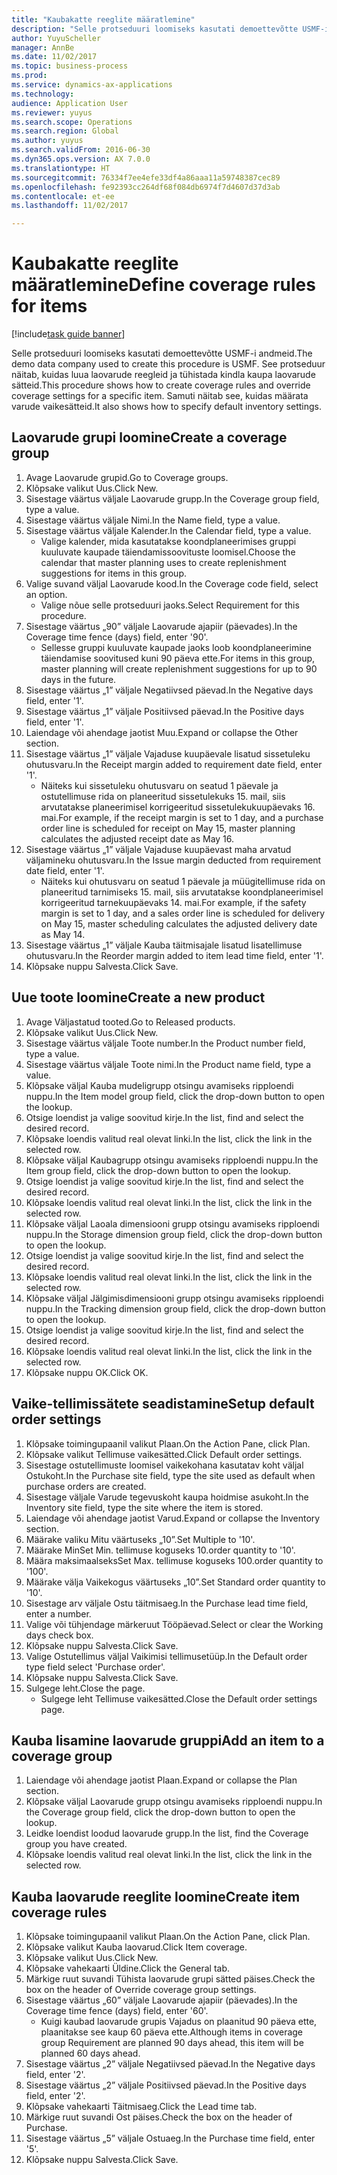 ```yaml
--- 
title: "Kaubakatte reeglite määratlemine"
description: "Selle protseduuri loomiseks kasutati demoettevõtte USMF-i andmeid."
author: YuyuScheller
manager: AnnBe
ms.date: 11/02/2017
ms.topic: business-process
ms.prod: 
ms.service: dynamics-ax-applications
ms.technology: 
audience: Application User
ms.reviewer: yuyus
ms.search.scope: Operations
ms.search.region: Global
ms.author: yuyus
ms.search.validFrom: 2016-06-30
ms.dyn365.ops.version: AX 7.0.0
ms.translationtype: HT
ms.sourcegitcommit: 76334f7ee4efe33df4a86aaa11a59748387cec89
ms.openlocfilehash: fe92393cc264df68f084db6974f7d4607d37d3ab
ms.contentlocale: et-ee
ms.lasthandoff: 11/02/2017

---
```

# <a name="define-coverage-rules-for-items"></a><span data-ttu-id="a34da-103">Kaubakatte reeglite määratlemine</span><span class="sxs-lookup"><span data-stu-id="a34da-103">Define coverage rules for items</span></span>

[!include[task guide banner](../../includes/task-guide-banner.md)]

<span data-ttu-id="a34da-104">Selle protseduuri loomiseks kasutati demoettevõtte USMF-i andmeid.</span><span class="sxs-lookup"><span data-stu-id="a34da-104">The demo data company used to create this procedure is USMF.</span></span> <span data-ttu-id="a34da-105">See protseduur näitab, kuidas luua laovarude reegleid ja tühistada kindla kaupa laovarude sätteid.</span><span class="sxs-lookup"><span data-stu-id="a34da-105">This procedure shows how to create coverage rules and override coverage settings for a specific item.</span></span> <span data-ttu-id="a34da-106">Samuti näitab see, kuidas määrata varude vaikesätteid.</span><span class="sxs-lookup"><span data-stu-id="a34da-106">It also shows how to specify default inventory settings.</span></span>


## <a name="create-a-coverage-group"></a><span data-ttu-id="a34da-107">Laovarude grupi loomine</span><span class="sxs-lookup"><span data-stu-id="a34da-107">Create a coverage group</span></span>
1. <span data-ttu-id="a34da-108">Avage Laovarude grupid.</span><span class="sxs-lookup"><span data-stu-id="a34da-108">Go to Coverage groups.</span></span>
2. <span data-ttu-id="a34da-109">Klõpsake valikut Uus.</span><span class="sxs-lookup"><span data-stu-id="a34da-109">Click New.</span></span>
3. <span data-ttu-id="a34da-110">Sisestage väärtus väljale Laovarude grupp.</span><span class="sxs-lookup"><span data-stu-id="a34da-110">In the Coverage group field, type a value.</span></span>
4. <span data-ttu-id="a34da-111">Sisestage väärtus väljale Nimi.</span><span class="sxs-lookup"><span data-stu-id="a34da-111">In the Name field, type a value.</span></span>
5. <span data-ttu-id="a34da-112">Sisestage väärtus väljale Kalender.</span><span class="sxs-lookup"><span data-stu-id="a34da-112">In the Calendar field, type a value.</span></span>
    * <span data-ttu-id="a34da-113">Valige kalender, mida kasutatakse koondplaneerimises gruppi kuuluvate kaupade täiendamissoovituste loomisel.</span><span class="sxs-lookup"><span data-stu-id="a34da-113">Choose the calendar that master planning uses to create replenishment suggestions for items in this group.</span></span>  
6. <span data-ttu-id="a34da-114">Valige suvand väljal Laovarude kood.</span><span class="sxs-lookup"><span data-stu-id="a34da-114">In the Coverage code field, select an option.</span></span>
    * <span data-ttu-id="a34da-115">Valige nõue selle protseduuri jaoks.</span><span class="sxs-lookup"><span data-stu-id="a34da-115">Select Requirement for this procedure.</span></span>  
7. <span data-ttu-id="a34da-116">Sisestage väärtus „90” väljale Laovarude ajapiir (päevades).</span><span class="sxs-lookup"><span data-stu-id="a34da-116">In the Coverage time fence (days) field, enter '90'.</span></span>
    * <span data-ttu-id="a34da-117">Sellesse gruppi kuuluvate kaupade jaoks loob koondplaneerimine täiendamise soovitused kuni 90 päeva ette.</span><span class="sxs-lookup"><span data-stu-id="a34da-117">For items in this group, master planning will create replenishment suggestions for up to 90 days in the future.</span></span>  
8. <span data-ttu-id="a34da-118">Sisestage väärtus „1” väljale Negatiivsed päevad.</span><span class="sxs-lookup"><span data-stu-id="a34da-118">In the Negative days field, enter '1'.</span></span>
9. <span data-ttu-id="a34da-119">Sisestage väärtus „1” väljale Positiivsed päevad.</span><span class="sxs-lookup"><span data-stu-id="a34da-119">In the Positive days field, enter '1'.</span></span>
10. <span data-ttu-id="a34da-120">Laiendage või ahendage jaotist Muu.</span><span class="sxs-lookup"><span data-stu-id="a34da-120">Expand or collapse the Other section.</span></span>
11. <span data-ttu-id="a34da-121">Sisestage väärtus „1” väljale Vajaduse kuupäevale lisatud sissetuleku ohutusvaru.</span><span class="sxs-lookup"><span data-stu-id="a34da-121">In the Receipt margin added to requirement date field, enter '1'.</span></span>
    * <span data-ttu-id="a34da-122">Näiteks kui sissetuleku ohutusvaru on seatud 1 päevale ja ostutellimuse rida on planeeritud sissetulekuks 15. mail, siis arvutatakse planeerimisel korrigeeritud sissetulekukuupäevaks 16. mai.</span><span class="sxs-lookup"><span data-stu-id="a34da-122">For example, if the receipt margin is set to 1 day, and a purchase order line is scheduled for receipt on May 15, master planning calculates the adjusted receipt date as May 16.</span></span>  
12. <span data-ttu-id="a34da-123">Sisestage väärtus „1” väljale Vajaduse kuupäevast maha arvatud väljamineku ohutusvaru.</span><span class="sxs-lookup"><span data-stu-id="a34da-123">In the Issue margin deducted from requirement date field, enter '1'.</span></span>
    * <span data-ttu-id="a34da-124">Näiteks kui ohutusvaru on seatud 1 päevale ja müügitellimuse rida on planeeritud tarnimiseks 15. mail, siis arvutatakse koondplaneerimisel korrigeeritud tarnekuupäevaks 14. mai.</span><span class="sxs-lookup"><span data-stu-id="a34da-124">For example, if the safety margin is set to 1 day, and a sales order line is scheduled for delivery on May 15, master scheduling calculates the adjusted delivery date as May 14.</span></span>  
13. <span data-ttu-id="a34da-125">Sisestage väärtus „1” väljale Kauba täitmisajale lisatud lisatellimuse ohutusvaru.</span><span class="sxs-lookup"><span data-stu-id="a34da-125">In the Reorder margin added to item lead time field, enter '1'.</span></span>
14. <span data-ttu-id="a34da-126">Klõpsake nuppu Salvesta.</span><span class="sxs-lookup"><span data-stu-id="a34da-126">Click Save.</span></span>

## <a name="create-a-new-product"></a><span data-ttu-id="a34da-127">Uue toote loomine</span><span class="sxs-lookup"><span data-stu-id="a34da-127">Create a new product</span></span>
1. <span data-ttu-id="a34da-128">Avage Väljastatud tooted.</span><span class="sxs-lookup"><span data-stu-id="a34da-128">Go to Released products.</span></span>
2. <span data-ttu-id="a34da-129">Klõpsake valikut Uus.</span><span class="sxs-lookup"><span data-stu-id="a34da-129">Click New.</span></span>
3. <span data-ttu-id="a34da-130">Sisestage väärtus väljale Toote number.</span><span class="sxs-lookup"><span data-stu-id="a34da-130">In the Product number field, type a value.</span></span>
4. <span data-ttu-id="a34da-131">Sisestage väärtus väljale Toote nimi.</span><span class="sxs-lookup"><span data-stu-id="a34da-131">In the Product name field, type a value.</span></span>
5. <span data-ttu-id="a34da-132">Klõpsake väljal Kauba mudeligrupp otsingu avamiseks ripploendi nuppu.</span><span class="sxs-lookup"><span data-stu-id="a34da-132">In the Item model group field, click the drop-down button to open the lookup.</span></span>
6. <span data-ttu-id="a34da-133">Otsige loendist ja valige soovitud kirje.</span><span class="sxs-lookup"><span data-stu-id="a34da-133">In the list, find and select the desired record.</span></span>
7. <span data-ttu-id="a34da-134">Klõpsake loendis valitud real olevat linki.</span><span class="sxs-lookup"><span data-stu-id="a34da-134">In the list, click the link in the selected row.</span></span>
8. <span data-ttu-id="a34da-135">Klõpsake väljal Kaubagrupp otsingu avamiseks ripploendi nuppu.</span><span class="sxs-lookup"><span data-stu-id="a34da-135">In the Item group field, click the drop-down button to open the lookup.</span></span>
9. <span data-ttu-id="a34da-136">Otsige loendist ja valige soovitud kirje.</span><span class="sxs-lookup"><span data-stu-id="a34da-136">In the list, find and select the desired record.</span></span>
10. <span data-ttu-id="a34da-137">Klõpsake loendis valitud real olevat linki.</span><span class="sxs-lookup"><span data-stu-id="a34da-137">In the list, click the link in the selected row.</span></span>
11. <span data-ttu-id="a34da-138">Klõpsake väljal Laoala dimensiooni grupp otsingu avamiseks ripploendi nuppu.</span><span class="sxs-lookup"><span data-stu-id="a34da-138">In the Storage dimension group field, click the drop-down button to open the lookup.</span></span>
12. <span data-ttu-id="a34da-139">Otsige loendist ja valige soovitud kirje.</span><span class="sxs-lookup"><span data-stu-id="a34da-139">In the list, find and select the desired record.</span></span>
13. <span data-ttu-id="a34da-140">Klõpsake loendis valitud real olevat linki.</span><span class="sxs-lookup"><span data-stu-id="a34da-140">In the list, click the link in the selected row.</span></span>
14. <span data-ttu-id="a34da-141">Klõpsake väljal Jälgimisdimensiooni grupp otsingu avamiseks ripploendi nuppu.</span><span class="sxs-lookup"><span data-stu-id="a34da-141">In the Tracking dimension group field, click the drop-down button to open the lookup.</span></span>
15. <span data-ttu-id="a34da-142">Otsige loendist ja valige soovitud kirje.</span><span class="sxs-lookup"><span data-stu-id="a34da-142">In the list, find and select the desired record.</span></span>
16. <span data-ttu-id="a34da-143">Klõpsake loendis valitud real olevat linki.</span><span class="sxs-lookup"><span data-stu-id="a34da-143">In the list, click the link in the selected row.</span></span>
17. <span data-ttu-id="a34da-144">Klõpsake nuppu OK.</span><span class="sxs-lookup"><span data-stu-id="a34da-144">Click OK.</span></span>

## <a name="setup-default-order-settings"></a><span data-ttu-id="a34da-145">Vaike-tellimissätete seadistamine</span><span class="sxs-lookup"><span data-stu-id="a34da-145">Setup default order settings</span></span>
1. <span data-ttu-id="a34da-146">Klõpsake toimingupaanil valikut Plaan.</span><span class="sxs-lookup"><span data-stu-id="a34da-146">On the Action Pane, click Plan.</span></span>
2. <span data-ttu-id="a34da-147">Klõpsake valikut Tellimuse vaikesätted.</span><span class="sxs-lookup"><span data-stu-id="a34da-147">Click Default order settings.</span></span>
3. <span data-ttu-id="a34da-148">Sisestage ostutellimuste loomisel vaikekohana kasutatav koht väljal Ostukoht.</span><span class="sxs-lookup"><span data-stu-id="a34da-148">In the Purchase site field, type the site used as default when purchase orders are created.</span></span>
4. <span data-ttu-id="a34da-149">Sisestage väljale Varude tegevuskoht kaupa hoidmise asukoht.</span><span class="sxs-lookup"><span data-stu-id="a34da-149">In the Inventory site field, type the site where the item is stored.</span></span>
5. <span data-ttu-id="a34da-150">Laiendage või ahendage jaotist Varud.</span><span class="sxs-lookup"><span data-stu-id="a34da-150">Expand or collapse the Inventory section.</span></span>
6. <span data-ttu-id="a34da-151">Määrake valiku Mitu väärtuseks „10”.</span><span class="sxs-lookup"><span data-stu-id="a34da-151">Set Multiple to '10'.</span></span>
7. <span data-ttu-id="a34da-152">Määrake Min</span><span class="sxs-lookup"><span data-stu-id="a34da-152">Set Min.</span></span> <span data-ttu-id="a34da-153">tellimuse koguseks 10.</span><span class="sxs-lookup"><span data-stu-id="a34da-153">order quantity to '10'.</span></span>
8. <span data-ttu-id="a34da-154">Määra maksimaalseks</span><span class="sxs-lookup"><span data-stu-id="a34da-154">Set Max.</span></span> <span data-ttu-id="a34da-155">tellimuse koguseks 100.</span><span class="sxs-lookup"><span data-stu-id="a34da-155">order quantity to '100'.</span></span>
9. <span data-ttu-id="a34da-156">Määrake välja Vaikekogus väärtuseks „10”.</span><span class="sxs-lookup"><span data-stu-id="a34da-156">Set Standard order quantity to '10'.</span></span>
10. <span data-ttu-id="a34da-157">Sisestage arv väljale Ostu täitmisaeg.</span><span class="sxs-lookup"><span data-stu-id="a34da-157">In the Purchase lead time field, enter a number.</span></span>
11. <span data-ttu-id="a34da-158">Valige või tühjendage märkeruut Tööpäevad.</span><span class="sxs-lookup"><span data-stu-id="a34da-158">Select or clear the Working days check box.</span></span>
12. <span data-ttu-id="a34da-159">Klõpsake nuppu Salvesta.</span><span class="sxs-lookup"><span data-stu-id="a34da-159">Click Save.</span></span>
13. <span data-ttu-id="a34da-160">Valige Ostutellimus väljal Vaikimisi tellimusetüüp.</span><span class="sxs-lookup"><span data-stu-id="a34da-160">In the Default order type field select 'Purchase order'.</span></span>
14. <span data-ttu-id="a34da-161">Klõpsake nuppu Salvesta.</span><span class="sxs-lookup"><span data-stu-id="a34da-161">Click Save.</span></span>
15. <span data-ttu-id="a34da-162">Sulgege leht.</span><span class="sxs-lookup"><span data-stu-id="a34da-162">Close the page.</span></span>
    * <span data-ttu-id="a34da-163">Sulgege leht Tellimuse vaikesätted.</span><span class="sxs-lookup"><span data-stu-id="a34da-163">Close the Default order settings page.</span></span>  

## <a name="add-an-item-to-a-coverage-group"></a><span data-ttu-id="a34da-164">Kauba lisamine laovarude gruppi</span><span class="sxs-lookup"><span data-stu-id="a34da-164">Add an item to a coverage group</span></span>
1. <span data-ttu-id="a34da-165">Laiendage või ahendage jaotist Plaan.</span><span class="sxs-lookup"><span data-stu-id="a34da-165">Expand or collapse the Plan section.</span></span>
2. <span data-ttu-id="a34da-166">Klõpsake väljal Laovarude grupp otsingu avamiseks ripploendi nuppu.</span><span class="sxs-lookup"><span data-stu-id="a34da-166">In the Coverage group field, click the drop-down button to open the lookup.</span></span>
3. <span data-ttu-id="a34da-167">Leidke loendist loodud laovarude grupp.</span><span class="sxs-lookup"><span data-stu-id="a34da-167">In the list, find the Coverage group you have created.</span></span>
4. <span data-ttu-id="a34da-168">Klõpsake loendis valitud real olevat linki.</span><span class="sxs-lookup"><span data-stu-id="a34da-168">In the list, click the link in the selected row.</span></span>

## <a name="create-item-coverage-rules"></a><span data-ttu-id="a34da-169">Kauba laovarude reeglite loomine</span><span class="sxs-lookup"><span data-stu-id="a34da-169">Create item coverage rules</span></span>
1. <span data-ttu-id="a34da-170">Klõpsake toimingupaanil valikut Plaan.</span><span class="sxs-lookup"><span data-stu-id="a34da-170">On the Action Pane, click Plan.</span></span>
2. <span data-ttu-id="a34da-171">Klõpsake valikut Kauba laovarud.</span><span class="sxs-lookup"><span data-stu-id="a34da-171">Click Item coverage.</span></span>
3. <span data-ttu-id="a34da-172">Klõpsake valikut Uus.</span><span class="sxs-lookup"><span data-stu-id="a34da-172">Click New.</span></span>
4. <span data-ttu-id="a34da-173">Klõpsake vahekaarti Üldine.</span><span class="sxs-lookup"><span data-stu-id="a34da-173">Click the General tab.</span></span>
5. <span data-ttu-id="a34da-174">Märkige ruut suvandi Tühista laovarude grupi sätted päises.</span><span class="sxs-lookup"><span data-stu-id="a34da-174">Check the box on the header of Override coverage group settings.</span></span>
6. <span data-ttu-id="a34da-175">Sisestage väärtus „60” väljale Laovarude ajapiir (päevades).</span><span class="sxs-lookup"><span data-stu-id="a34da-175">In the Coverage time fence (days) field, enter '60'.</span></span>
    * <span data-ttu-id="a34da-176">Kuigi kaubad laovarude grupis Vajadus on plaanitud 90 päeva ette, plaanitakse see kaup 60 päeva ette.</span><span class="sxs-lookup"><span data-stu-id="a34da-176">Although items in coverage group Requirement are planned 90 days ahead, this item will be planned 60 days ahead.</span></span>  
7. <span data-ttu-id="a34da-177">Sisestage väärtus „2” väljale Negatiivsed päevad.</span><span class="sxs-lookup"><span data-stu-id="a34da-177">In the Negative days field, enter '2'.</span></span>
8. <span data-ttu-id="a34da-178">Sisestage väärtus „2” väljale Positiivsed päevad.</span><span class="sxs-lookup"><span data-stu-id="a34da-178">In the Positive days field, enter '2'.</span></span>
9. <span data-ttu-id="a34da-179">Klõpsake vahekaarti Täitmisaeg.</span><span class="sxs-lookup"><span data-stu-id="a34da-179">Click the Lead time tab.</span></span>
10. <span data-ttu-id="a34da-180">Märkige ruut suvandi Ost päises.</span><span class="sxs-lookup"><span data-stu-id="a34da-180">Check the box on the header of Purchase.</span></span>
11. <span data-ttu-id="a34da-181">Sisestage väärtus „5” väljale Ostuaeg.</span><span class="sxs-lookup"><span data-stu-id="a34da-181">In the Purchase time field, enter '5'.</span></span>
12. <span data-ttu-id="a34da-182">Klõpsake nuppu Salvesta.</span><span class="sxs-lookup"><span data-stu-id="a34da-182">Click Save.</span></span>


